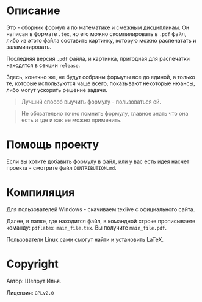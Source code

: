 # Описание

Это - сборник формул и  по математике и смежным дисциплинам. Он написан в формате `.tex`, но его можно скомпилировать в `.pdf` файл, либо из этого файла составить картинку, которую можно распечатать и заламинировать.

Последняя версия `.pdf` файла, и картинка, пригодная для распечатки находятся в секции `release`.

Здесь, конечно же, не будут собраны формулы все до единой, а только те, которые используются чаще всего, показывают некоторые нюансы, либо могут ускорить решение задачи.

>Лучший способ выучить формулу - пользоваться ей. 

>Не обязательно точно помнить формулу, главное знать что она есть и где и как ее можно применить.

# Помощь проекту

Если вы хотите добавить формулу в файл, или у вас есть идея насчет проекта - смотрите файл `CONTRIBUTION.md`.

# Компиляция

Для пользователей Windows - скачиваем texlive с официального сайта.

Далее, в папке, где находится файл, в командной строке прописываете команду: `pdflatex main_file.tex`. Вы получите `main_file.pdf`.

Пользователи Linux сами смогут найти и установить LaTeX.

# Copyright

Автор: Шепрут Илья.

Лицензия: `GPLv2.0`